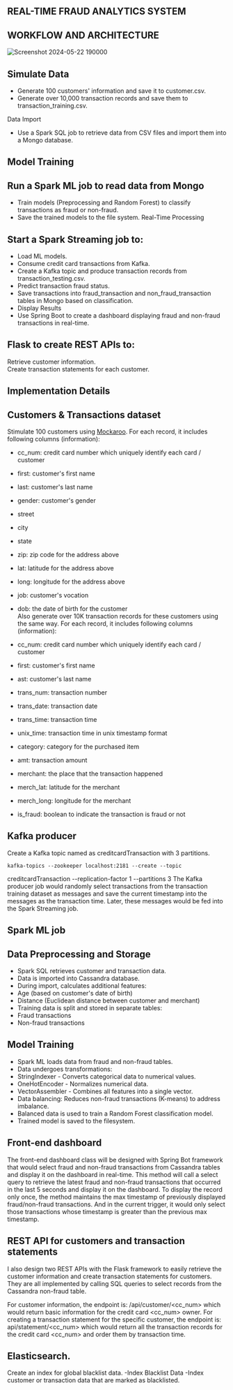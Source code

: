 ## REAL-TIME FRAUD ANALYTICS SYSTEM

## WORKFLOW AND ARCHITECTURE


![Screenshot 2024-05-22 190000](https://github.com/Noble-mungu/RTFS/assets/64100418/4a7d9277-d6c9-4e64-9762-053005911d20)


## Simulate Data

* Generate 100 customers' information and save it to customer.csv.
* Generate over 10,000 transaction records and save them to transaction_training.csv.

Data Import

* Use a Spark SQL job to retrieve data from CSV files and import them into a Mongo database.

## Model Training

## Run a Spark ML job to read data from Mongo
* Train models (Preprocessing and Random Forest) to classify transactions as fraud or non-fraud.
* Save the trained models to the file system.
Real-Time Processing

## Start a Spark Streaming job to:
* Load ML models.</br>
* Consume credit card transactions from Kafka.</br>
* Create a Kafka topic and produce transaction records from transaction_testing.csv.</br>
* Predict transaction fraud status.</br>
* Save transactions into fraud_transaction and non_fraud_transaction tables in Mongo based on classification.</br>
* Display Results</br>
* Use Spring Boot to create a dashboard displaying fraud and non-fraud transactions in real-time.</br>

## Flask to create REST APIs to:
Retrieve customer information.</br>
Create transaction statements for each customer.</br>

## Implementation Details
## Customers & Transactions dataset
Stimulate 100 customers using [Mockaroo](https://www.mockaroo.com/). For each record, it includes following columns (information):</br>

* cc_num: credit card number which uniquely identify each card / customer</br>
* first: customer's first name</br>
* last: customer's last name</br>
* gender: customer's gender</br>
* street</br>
* city</br>
* state</br>
* zip: zip code for the address above</br>
* lat: latitude for the address above</br>
* long: longitude for the address above</br>
* job: customer's vocation</br>
* dob: the date of birth for the customer</br>
Also generate over 10K transaction records for these customers using the same way. For each record, it includes following columns (information):</br>

* cc_num: credit card number which uniquely identify each card / customer</br>
* first: customer's first name</br>
* ast: customer's last name</br>
* trans_num: transaction number</br>
* trans_date: transaction date</br>
* trans_time: transaction time</br>
* unix_time: transaction time in unix timestamp format</br>
* category: category for the purchased item</br>
* amt: transaction amount</br>
* merchant: the place that the transaction happened</br>
* merch_lat: latitude for the merchant</br>
* merch_long: longitude for the merchant</br>
* is_fraud: boolean to indicate the transaction is fraud or not</br>


## Kafka producer
Create a Kafka topic named as creditcardTransaction with 3 partitions.
```
kafka-topics --zookeeper localhost:2181 --create --topic 
```
creditcardTransaction  --replication-factor 1 --partitions 3
The Kafka producer job would randomly select transactions from the transaction training dataset as messages and save the current timestamp into the messages as the transaction time. Later, these messages would be fed into the Spark Streaming job.
## Spark ML job
## Data Preprocessing and Storage

* Spark SQL retrieves customer and transaction data.</br>
* Data is imported into Cassandra database.</br>
* During import, calculates additional features:</br>
* Age (based on customer's date of birth)</br>
* Distance (Euclidean distance between customer and merchant)</br>
* Training data is split and stored in separate tables:</br>
* Fraud transactions</br>
* Non-fraud transactions</br>

## Model Training

* Spark ML loads data from fraud and non-fraud tables.</br>
* Data undergoes transformations:</br>
* StringIndexer - Converts categorical data to numerical values.</br>
* OneHotEncoder - Normalizes numerical data.</br>
* VectorAssembler - Combines all features into a single vector.</br>
* Data balancing: Reduces non-fraud transactions (K-means) to address imbalance.</br>
* Balanced data is used to train a Random Forest classification model.</br>
* Trained model is saved to the filesystem.</br>





## Front-end dashboard
The front-end dashboard class will be designed with Spring Bot framework that would select fraud and non-fraud transactions from Cassandra tables and display it on the dashboard in real-time. This method will call a select query to retrieve the latest fraud and non-fraud transactions that occurred in the last 5 seconds and display it on the dashboard. To display the record only once, the method maintains the max timestamp of previously displayed fraud/non-fraud transactions. And in the current trigger, it would only select those transactions whose timestamp is greater than the previous max timestamp.

## REST API for customers and transaction statements
I also design two REST APIs with the Flask framework to easily retrieve the customer information and create transaction statements for customers. They are all implemented by calling SQL queries to select records from the Cassandra non-fraud table.

For customer information, the endpoint is: /api/customer/<cc_num> which would return basic information for the credit card <cc_num> owner.
For creating a transaction statement for the specific customer, the endpoint is: api/statement/<cc_num> which would return all the transaction records for the credit card <cc_num> and order them by transaction time.


## Elasticsearch.
Create an index for global blacklist data.
-Index Blacklist Data
-Index customer or transaction data that are marked as blacklisted.


